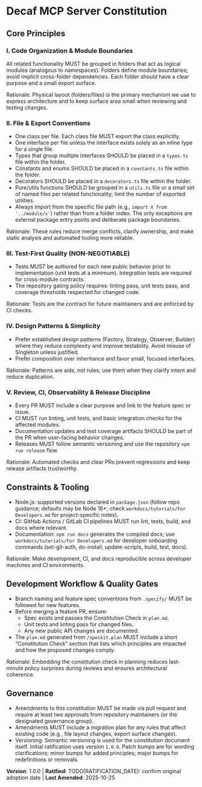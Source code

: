 <!--
Sync Impact Report

- Version change: none (template) → 1.0.0
- Modified / Added Principles:
	- Core: Code Organization, File & Export Conventions, Test-First Quality,
		Design Patterns & Simplicity, Review/CI & Observability
- Added sections: Constraints & Tooling; Development Workflow & Quality Gates
- Removed sections: none (template placeholders replaced)
- Templates requiring updates:
	- .specify/templates/plan-template.md ✅ updated
	- .specify/templates/tasks-template.md ⚠ pending (no change required but recommend review)
	- .specify/templates/spec-template.md ⚠ pending (aligns with principles; no mandatory edits)
- Follow-up TODOs:
	- TODO(RATIFICATION_DATE): confirm original ratification date or accept today's date
	- Review `workdocs/tutorials/For Developers.md` to ensure npm script guidance remains accurate
	- Optionally add a `docs/context.json` schema if repos adopt explicit mapping overrides for TOOL4
-->

# Decaf MCP Server Constitution

## Core Principles

### I. Code Organization & Module Boundaries
All related functionality MUST be grouped in folders that act as logical modules (analogous to namespaces).
Folders define module boundaries; avoid implicit cross-folder dependencies. Each folder should have a
clear purpose and a small export surface.

Rationale: Physical layout (folders/files) is the primary mechanism we use to express architecture
and to keep surface area small when reviewing and testing changes.

### II. File & Export Conventions
- One class per file. Each class file MUST export the class explicitly.
- One interface per file unless the interface exists solely as an inline type for a single file.
- Types that group multiple interfaces SHOULD be placed in a `types.ts` file within the folder.
- Constants and enums SHOULD be placed in a `constants.ts` file within the folder.
- Decorators SHOULD be placed in a `decorators.ts` file within the folder.
- Pure/utils functions SHOULD be grouped in a `utils.ts` file or a small set of named files per
	related functionality; limit the number of exported utilities.
- Always import from the specific file path (e.g., `import X from '../module/x'`) rather than from
	a folder index. The only exceptions are external package entry points and deliberate package
	boundaries.

Rationale: These rules reduce merge conflicts, clarify ownership, and make static analysis and
automated tooling more reliable.

### III. Test-First Quality (NON-NEGOTIABLE)
- Tests MUST be authored for each new public behavior prior to implementation (unit tests at a
	minimum). Integration tests are required for cross-module contracts.
- The repository gating policy requires: linting pass, unit tests pass, and coverage thresholds
	respected for changed code.

Rationale: Tests are the contract for future maintainers and are enforced by CI checks.

### IV. Design Patterns & Simplicity
- Prefer established design patterns (Factory, Strategy, Observer, Builder) where they reduce
	complexity and improve testability. Avoid misuse of Singleton unless justified.
- Prefer composition over inheritance and favor small, focused interfaces.

Rationale: Patterns are aids, not rules; use them when they clarify intent and reduce duplication.

### V. Review, CI, Observability & Release Discipline
- Every PR MUST include a clear purpose and link to the feature spec or issue.
- CI MUST run linting, unit tests, and basic integration checks for the affected modules.
- Documentation updates and test coverage artifacts SHOULD be part of the PR when user-facing
	behavior changes.
- Releases MUST follow semantic versioning and use the repository `npm run release` flow.

Rationale: Automated checks and clear PRs prevent regressions and keep release artifacts trustworthy.

## Constraints & Tooling
- Node.js: supported versions declared in `package.json` (follow repo guidance; defaults may be
	Node 16+; check `workdocs/tutorials/For Developers.md` for project-specific notes).
- CI: GitHub Actions / GitLab CI pipelines MUST run lint, tests, build, and docs where relevant.
- Documentation: `npm run docs` generates the compiled docs; use `workdocs/tutorials/For Developers.md`
	for developer onboarding commands (set-git-auth, do-install, update-scripts, build, test, docs).

Rationale: Make development, CI, and docs reproducible across developer machines and CI environments.

## Development Workflow & Quality Gates
- Branch naming and feature spec conventions from `.specify/` MUST be followed for new features.
- Before merging a feature PR, ensure:
	- Spec exists and passes the Constitution Check in `plan.md`.
	- Unit tests and linting pass for changed files.
	- Any new public API changes are documented.
- The `plan.md` generated from `/speckit.plan` MUST include a short "Constitution Check" section
	that lists which principles are impacted and how the proposed changes comply.

Rationale: Embedding the constitution check in planning reduces last-minute policy surprises during
reviews and ensures architectural coherence.

## Governance
- Amendments to this constitution MUST be made via pull request and require at least two approvals
	from repository maintainers (or the designated governance group).
- Amendments MUST include a migration plan for any rules that affect existing code (e.g., file
	layout changes, export surface changes).
- Versioning: Semantic versioning is used for the constitution document itself. Initial ratification
	uses version `1.0.0`. Patch bumps are for wording clarifications; minor bumps for added
	principles; major bumps for redefinitions or removals.

**Version**: 1.0.0 | **Ratified**: TODO(RATIFICATION_DATE): confirm original adoption date | **Last Amended**: 2025-10-25
